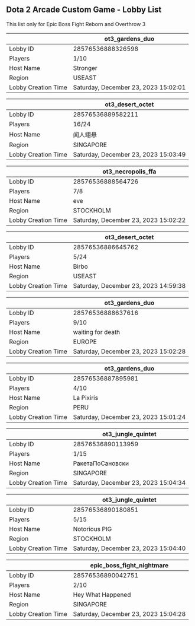## Dota 2 Arcade Custom Game - Lobby List

This list only for Epic Boss Fight Reborn and Overthrow 3

|  | ot3_gardens_duo |
| ------ | ------ |
| Lobby ID | 28576536888326598 |
| Players | 1/10 |
| Host Name | Stronger |
| Region | USEAST |
| Lobby Creation Time | Saturday, December 23, 2023 15:02:01 |


|  | ot3_desert_octet |
| ------ | ------ |
| Lobby ID | 28576536889582211 |
| Players | 16/24 |
| Host Name | 闻人翊悬 |
| Region | SINGAPORE |
| Lobby Creation Time | Saturday, December 23, 2023 15:03:49 |


|  | ot3_necropolis_ffa |
| ------ | ------ |
| Lobby ID | 28576536888564726 |
| Players | 7/8 |
| Host Name | eve |
| Region | STOCKHOLM |
| Lobby Creation Time | Saturday, December 23, 2023 15:02:22 |


|  | ot3_desert_octet |
| ------ | ------ |
| Lobby ID | 28576536886645762 |
| Players | 5/24 |
| Host Name | Birbo |
| Region | USEAST |
| Lobby Creation Time | Saturday, December 23, 2023 14:59:38 |


|  | ot3_gardens_duo |
| ------ | ------ |
| Lobby ID | 28576536888637616 |
| Players | 9/10 |
| Host Name | waiting for death |
| Region | EUROPE |
| Lobby Creation Time | Saturday, December 23, 2023 15:02:28 |


|  | ot3_gardens_duo |
| ------ | ------ |
| Lobby ID | 28576536887895981 |
| Players | 4/10 |
| Host Name | La Pixiris |
| Region | PERU |
| Lobby Creation Time | Saturday, December 23, 2023 15:01:24 |


|  | ot3_jungle_quintet |
| ------ | ------ |
| Lobby ID | 28576536890113959 |
| Players | 1/15 |
| Host Name | РакетаПоСановски |
| Region | SINGAPORE |
| Lobby Creation Time | Saturday, December 23, 2023 15:04:34 |


|  | ot3_jungle_quintet |
| ------ | ------ |
| Lobby ID | 28576536890180851 |
| Players | 5/15 |
| Host Name | Notorious PIG |
| Region | STOCKHOLM |
| Lobby Creation Time | Saturday, December 23, 2023 15:04:40 |


|  | epic_boss_fight_nightmare |
| ------ | ------ |
| Lobby ID | 28576536890042751 |
| Players | 2/10 |
| Host Name | Hey What Happened |
| Region | SINGAPORE |
| Lobby Creation Time | Saturday, December 23, 2023 15:04:28 |


